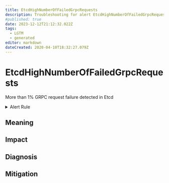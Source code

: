 ```yaml
---
title: EtcdHighNumberOfFailedGrpcRequests
description: Troubleshooting for alert EtcdHighNumberOfFailedGrpcRequests
#published: true
date: 2023-12-12T21:12:32.022Z
tags: 
  - LGTM
  - generated
editor: markdown
dateCreated: 2020-04-10T18:32:27.079Z
---
```


# EtcdHighNumberOfFailedGrpcRequests

More than 1% GRPC request failure detected in Etcd

<details>
  <summary>Alert Rule</summary>

{{% rule "etcd/etcd-internal.yml" "EtcdHighNumberOfFailedGrpcRequests" %}}

{{% comment %}}

```yaml
alert: EtcdHighNumberOfFailedGrpcRequests
expr: sum(rate(grpc_server_handled_total{grpc_code!="OK"}[1m])) BY (grpc_service, grpc_method) / sum(rate(grpc_server_handled_total[1m])) BY (grpc_service, grpc_method) > 0.01
for: 2m
labels:
    severity: warning
annotations:
    summary: Etcd high number of failed GRPC requests (instance {{ $labels.instance }})
    description: |-
        More than 1% GRPC request failure detected in Etcd
          VALUE = {{ $value }}
          LABELS = {{ $labels }}
    runbook: https://github.com/srerun/prometheus-alerts/blob/main/content/runbooks/etcd-internal/EtcdHighNumberOfFailedGrpcRequests.md

```

{{% /comment %}}

</details>


## Meaning
[//]: # "Short paragraph that explains what the alert means"


## Impact
[//]: # "What could / will happen if the alert is not addressed"



## Diagnosis
[//]: # "Steps to take to identify the cause of the problem"



## Mitigation
[//]: # "The steps necessary to resolve the alert"
